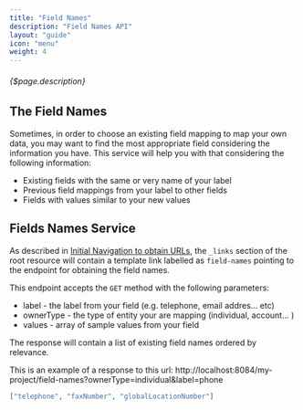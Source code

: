 ```yaml
---
title: "Field Names"
description: "Field Names API"
layout: "guide"
icon: "menu"
weight: 4
---
```


###### {$page.description}

<article id="1">

## The Field Names

Sometimes, in order to choose an existing field mapping to map your own data, 
you may want to find the most appropriate field considering the information you
have. This service will help you with that considering the following information:
* Existing fields with the same or very name of your label
* Previous field mappings from your label to other fields
* Fields with values similar to your new values

</article>


<article id="2">

## Fields Names Service

As described in [Initial Navigation to obtain URLs](/docs/general#navigation),
the `_links` section of the root resource will contain a template link labelled as `field-names` pointing to the
endpoint for obtaining the field names.

This endpoint accepts the `GET`	method with the following parameters:
 * label - the label from your field (e.g. telephone, email addres... etc)
 * ownerType - the type of entity your are mapping (individual, account... )
 * values - array of sample values from your field
   

The response will contain a list of existing field names ordered by relevance.

This is an example of a response to this url: http://localhost:8084/my-project/field-names?ownerType=individual&label=phone

```json
["telephone", "faxNumber", "globalLocationNumber"]
```
</article>